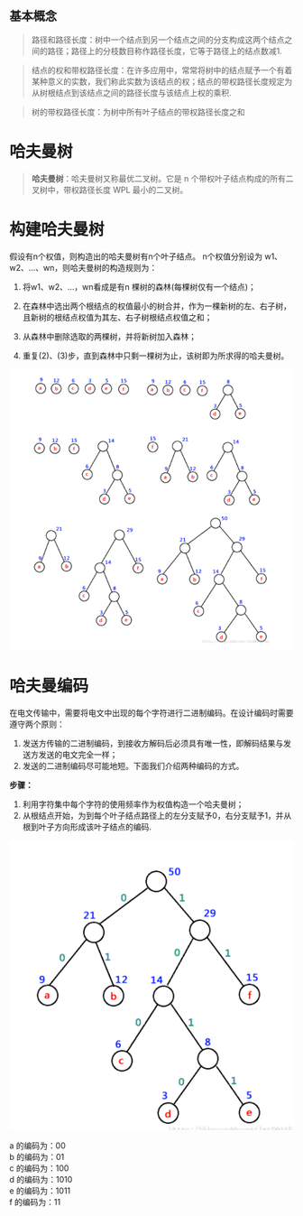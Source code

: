 
## 基本概念
>路径和路径长度：树中一个结点到另一个结点之间的分支构成这两个结点之间的路径；路径上的分枝数目称作路径长度，它等于路径上的结点数减1.  

>结点的权和带权路径长度：在许多应用中，常常将树中的结点赋予一个有着某种意义的实数，我们称此实数为该结点的权；结点的带权路径长度规定为从树根结点到该结点之间的路径长度与该结点上权的乘积.  

>树的带权路径长度：为树中所有叶子结点的带权路径长度之和

# 哈夫曼树
>**哈夫曼树**：哈夫曼树又称最优二叉树。它是 n 个带权叶子结点构成的所有二叉树中，带权路径长度 WPL 最小的二叉树。


# 构建哈夫曼树

假设有n个权值，则构造出的哈夫曼树有n个叶子结点。 n个权值分别设为 w1、w2、…、wn，则哈夫曼树的构造规则为：

1. 将w1、w2、…，wn看成是有n 棵树的森林(每棵树仅有一个结点)；

2. 在森林中选出两个根结点的权值最小的树合并，作为一棵新树的左、右子树，且新树的根结点权值为其左、右子树根结点权值之和；

3. 从森林中删除选取的两棵树，并将新树加入森林；

4. 重复(2)、(3)步，直到森林中只剩一棵树为止，该树即为所求得的哈夫曼树。

![奋斗](./哈夫曼树的构造.png)


# 哈夫曼编码
在电文传输中，需要将电文中出现的每个字符进行二进制编码。在设计编码时需要遵守两个原则：
1. 发送方传输的二进制编码，到接收方解码后必须具有唯一性，即解码结果与发送方发送的电文完全一样；
2. 发送的二进制编码尽可能地短。下面我们介绍两种编码的方式。

**步骤：**
1. 利用字符集中每个字符的使用频率作为权值构造一个哈夫曼树；
2. 从根结点开始，为到每个叶子结点路径上的左分支赋予0，右分支赋予1，并从根到叶子方向形成该叶子结点的编码.

![奋斗](./哈夫曼编码.png)

a 的编码为：00  
b 的编码为：01  
c 的编码为：100  
d 的编码为：1010   
e 的编码为：1011  
f 的编码为：11   


